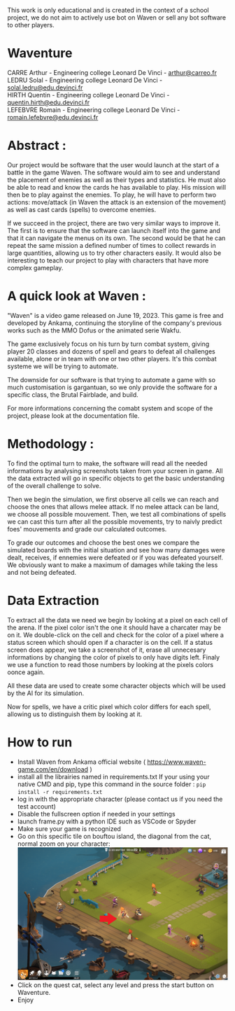 This work is only educational and is created in the context of a school project, we do not aim to actively use bot on Waven or sell any bot software to other players.

# Waventure

CARRE Arthur - Engineering college Leonard De Vinci - arthur@carreo.fr  
LEDRU Solal - Engineering college Leonard De Vinci - solal.ledru@edu.devinci.fr  
HIRTH Quentin - Engineering college Leonard De Vinci - quentin.hirth@edu.devinci.fr  
LEFEBVRE Romain - Engineering college Leonard De Vinci - romain.lefebvre@edu.devinci.fr  

# Abstract :

Our project would be software that the user would launch at the start of a battle in the game Waven. The software would aim to see and understand the placement of enemies as well as their types and statistics. He must also be able to read and know the cards he has available to play. His mission will then be to play against the enemies. To play, he will have to perform two actions: move/attack (in Waven the attack is an extension of the movement) as well as cast cards (spells) to overcome enemies.

If we succeed in the project, there are two very similar ways to improve it. The first is to ensure that the software can launch itself into the game and that it can navigate the menus on its own. The second would be that he can repeat the same mission a defined number of times to collect rewards in large quantities, allowing us to try other characters easily.
It would also be interesting to teach our project to play with characters that have more complex gameplay.

# A quick look at Waven :

"Waven" is a video game released on June 19, 2023. This game is free and developed by Ankama, continuing the storyline of the company's previous works such as the MMO Dofus or the animated serie Wakfu.

The game exclusively focus on his turn by turn combat system, giving player 20 classes and dozens of spell and gears to defeat all challenges available, alone or in team with one or two other players. It's this combat systeme we will be trying to automate.

The downside for our software is that trying to automate a game with so much customisation is gargantuan, so we only provide the software for a specific class, the Brutal Fairblade, and build.

For more informations concerning the comabt system and scope of the project, please look at the documentation file.

# Methodology :

To find the optimal turn to make, the software will read all the needed informations by analysing screenshots taken from your screen in game. All the data extracted will go in specific objects to get the basic understanding of the overall challenge to solve.

Then we begin the simulation, we first observe all cells we can reach and choose the ones that allows melee attack. If no melee attack can be land, we choose all possible mouvement. Then, we test all combinations of spells we can cast this turn after all the possible movements, try to naivly predict foes' mouvements and grade our calculated outcomes. 

To grade our outcomes and choose the best ones we compare the simulated boards with the initial situation and see how many damages were dealt, receives, if ennemies were defeated or if you was defeated yourself. We obviously want to make a maximum of damages while taking the less and not being defeated.

# Data Extraction

To extract all the data we need we begin by looking at a pixel on each cell of the arena. If the pixel color isn't the one it should have a charcater may be on it. We double-click on the cell and check for the color of a pixel where a status screen which should open if a character is on the cell. If a status screen does appear, we take a screenshot of it, erase all unnecesary informations by changing the color of pixels to only have digits left. Finaly we use a function to read those numbers by looking at the pixels colors oonce again. 

All these data are used to create some character objects which will be used by the AI for its simulation.

Now for spells, we have a critic pixel which color differs for each spell, allowing us to distinguish them by looking at it.

# How to run

- Install Waven from Ankama official website ( https://www.waven-game.com/en/download )
- install all the librairies named in requirements.txt
  If your using your native CMD and pip, type this command in the source folder : ```pip install -r requirements.txt```
- log in with the appropriate character (please contact us if you need the test account)
- Disable the fullscreen option if needed in your settings
- launch frame.py with a python IDE such as VSCode or Spyder
- Make sure your game is recognized
- Go on this specific tile on bouftou island, the diagonal from the cat, normal zoom on your character:
![instructions](instructions.png)
- Click on the quest cat, select any level and press the start button on Waventure.
- Enjoy
